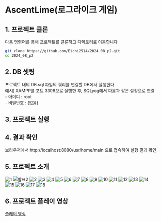 # AscentLime(로그라이크 게임)

## 1. 프로젝트 클론
   다음 명령어를 통해 프로젝트를 클론하고 디렉토리로 이동합니다
```bash
git clone https://github.com/Eichi2514/2024_08_p2.git
cd 2024_08_p2
```

## 2. DB 셋팅
   프로젝트 내의 DB.sql 파일의 쿼리를 연결할 DB에서 실행한다 <br>
   예시) XAMPP를 포트 3306으로 실행한 후, SQLyog에서 다음과 같은 설정으로 연결 <br>
     - 아이디 : root <br>
     - 비밀번호 : (없음) <br>
    
## 3. 프로젝트 실행

## 4. 결과 확인
   브라우저에서 http://localhost:8080/usr/home/main 으로 접속하여 실행 결과 확인

## 5. 프로젝트 소개

![1](https://github.com/user-attachments/assets/81f74f7c-b29d-4eb1-9760-586913deecdf)
![발표2](https://github.com/user-attachments/assets/2fe5395c-04b3-4d72-967b-e4b4816c62f2)
![2](https://github.com/user-attachments/assets/ce2ce9cb-1228-4947-a8b8-cdf0058ef1fb)
![3](https://github.com/user-attachments/assets/d2a5b78a-4028-461f-99f8-1ebf0c125a6e)
![4](https://github.com/user-attachments/assets/7487d658-1ae9-49e8-aa0e-5706e093187b)
![5](https://github.com/user-attachments/assets/a91ee4a9-29e9-4bbd-8aee-5cca6a46567f)
![6](https://github.com/user-attachments/assets/f2fc1c03-0d70-4352-9f5e-c1ac9a02dacb)
![7](https://github.com/user-attachments/assets/a600bf87-814c-44bc-903f-edd24eb4942e)
![8](https://github.com/user-attachments/assets/89fd78d1-2f29-4a62-87d8-dbe8e51da3eb)
![9](https://github.com/user-attachments/assets/2be68ca8-f542-4c7d-bafd-443ee1dbf3a9)
![10](https://github.com/user-attachments/assets/86c4e1bb-8a45-4cae-9512-743d24b82ad1)
![11](https://github.com/user-attachments/assets/55d46682-1e36-4f31-b9dd-7c0eb8777df0)
![12](https://github.com/user-attachments/assets/7f41468f-1fd5-4044-b93c-8e01a00cabfd)
![13](https://github.com/user-attachments/assets/95dbf209-f76e-4604-a0c7-ff7c13a9e5c1)
![14](https://github.com/user-attachments/assets/99af0528-c832-43c8-953b-4e7cb45f23a3)
![15](https://github.com/user-attachments/assets/0534bbde-b301-4271-a486-02d9ae5a8fe0)
![16](https://github.com/user-attachments/assets/7939439f-ccee-49e4-881d-5c01502f3acf)
![17](https://github.com/user-attachments/assets/49786841-e9f9-4b55-9a3c-debd0928236c)
![18](https://github.com/user-attachments/assets/68441894-31d9-44cf-8ae6-d52f5683a6ce)

## 6. 프로젝트 플레이 영상
<a href="https://drive.google.com/file/d/1mh9brC24bFh3A0Es7ehbxluNSBX-iFhE/view?usp=drive_link" target="_blank">플레이 영상</a>
